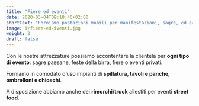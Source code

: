 ```yaml
---
title: "Fiere ed eventi"
date: 2020-03-04T09:18:46+02:00
shortText: "Forniamo postazioni mobili per manifestazioni, sagre, ed eventi con impianti di spillatura, tavoli, ombrelloni, chioschi ed eventuale rimorchio / truck allestito."
image: i/fiere-ed-iventi.jpg
weight: 3
draft: false
---
```


Con le nostre attrezzature possiamo accontentare la clientela per **ogni tipo di evento**: sagre paesane, feste della birra, fiere o eventi privati.

Forniamo in comodato d’uso impianti di **spillatura, tavoli e panche, ombrelloni e chioschi**.

A disposizione abbiamo anche dei **rimorchi/truck** allestiti per eventi **street food**.